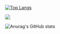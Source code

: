 [![Top Langs](https://github-readme-stats.vercel.app/api/top-langs/?username=lcnssantos&layout=compact)](https://github.com/anuraghazra/github-readme-stats)

![](https://komarev.com/ghpvc/?username=lcnssantos&color=green)

![Anurag's GitHub stats](https://github-readme-stats.vercel.app/api?username=lcnssantos&show_icons=true&theme=radical)
